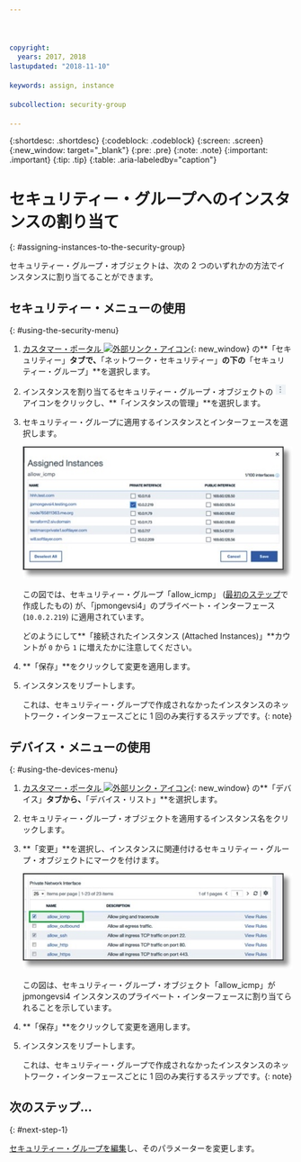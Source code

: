 ```yaml
---



copyright:
  years: 2017, 2018
lastupdated: "2018-11-10"

keywords: assign, instance

subcollection: security-group

---
```


{:shortdesc: .shortdesc}
{:codeblock: .codeblock}
{:screen: .screen}
{:new_window: target="_blank"}
{:pre: .pre}
{:note: .note}
{:important: .important}
{:tip: .tip}
{:table: .aria-labeledby="caption"}

# セキュリティー・グループへのインスタンスの割り当て
{: #assigning-instances-to-the-security-group}

セキュリティー・グループ・オブジェクトは、次の 2 つのいずれかの方法でインスタンスに割り当てることができます。

## セキュリティー・メニューの使用
{: #using-the-security-menu}

1. [カスタマー・ポータル ![外部リンク・アイコン](../../icons/launch-glyph.svg "外部リンク・アイコン")](https://control.softlayer.com/){: new_window} の**「セキュリティー」**タブで、**「ネットワーク・セキュリティー」**の下の**「セキュリティー・グループ」**を選択します。
2. インスタンスを割り当てるセキュリティー・グループ・オブジェクトの ![詳細アイコン](./images/more_icon.jpg) アイコンをクリックし、**「インスタンスの管理」**を選択します。
3. セキュリティー・グループに適用するインスタンスとインターフェースを選択します。

	![セキュリティー・メニューのインスタンス](./images/security_assign.jpg)

	この図では、セキュリティー・グループ「allow_icmp」 ([最初のステップ](/docs/infrastructure/security-groups?topic=security-groups-creating-a-security-group)で作成したもの) が、「jpmongevsi4」のプライベート・インターフェース (`10.0.2.219`) に適用されています。

	どのようにして**「接続されたインスタンス (Attached Instances)」**カウントが `0` から `1` に増えたかに注意してください。

4. **「保存」**をクリックして変更を適用します。

5. インスタンスをリブートします。

	これは、セキュリティー・グループで作成されなかったインスタンスのネットワーク・インターフェースごとに 1 回のみ実行するステップです。{: note}

## デバイス・メニューの使用
{: #using-the-devices-menu}

1. [カスタマー・ポータル ![外部リンク・アイコン](../../icons/launch-glyph.svg "外部リンク・アイコン")](https://control.softlayer.com/){: new_window} の**「デバイス」**タブから、**「デバイス・リスト」**を選択します。
2. セキュリティー・グループ・オブジェクトを適用するインスタンス名をクリックします。
3. **「変更」**を選択し、インスタンスに関連付けるセキュリティー・グループ・オブジェクトにマークを付けます。

	![デバイス・メニューのインスタンス](./images/device_assign.jpg)

	この図は、セキュリティー・グループ・オブジェクト「allow_icmp」が jpmongevsi4 インスタンスのプライベート・インターフェースに割り当てられることを示しています。
4. **「保存」**をクリックして変更を適用します。

5. インスタンスをリブートします。

	これは、セキュリティー・グループで作成されなかったインスタンスのネットワーク・インターフェースごとに 1 回のみ実行するステップです。{: note}

## 次のステップ...
{: #next-step-1}

[セキュリティー・グループを編集](/docs/infrastructure/security-groups?topic=security-groups-editing-a-security-group)し、そのパラメーターを変更します。  
